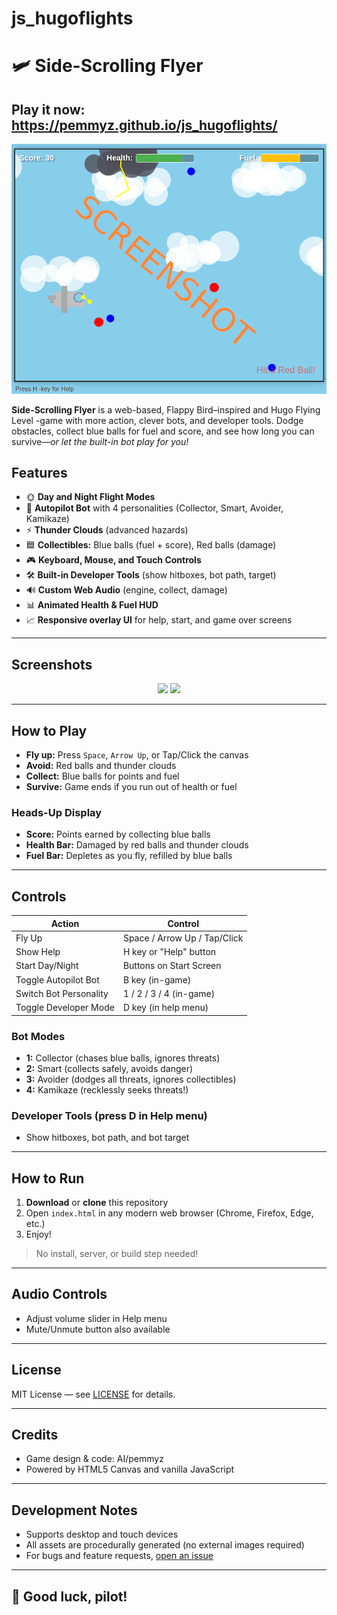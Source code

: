 # js_hugoflights


# 🛩️ Side-Scrolling Flyer

## Play it now: https://pemmyz.github.io/js_hugoflights/

![screenshot](screenshots/game_1.png)

**Side-Scrolling Flyer** is a web-based, Flappy Bird–inspired and Hugo Flying Level -game with more action, clever bots, and developer tools. Dodge obstacles, collect blue balls for fuel and score, and see how long you can survive—*or let the built-in bot play for you!*

## Features

- 🌞 **Day and Night Flight Modes**
- 🤖 **Autopilot Bot** with 4 personalities (Collector, Smart, Avoider, Kamikaze)
- ⚡ **Thunder Clouds** (advanced hazards)
- 🟦 **Collectibles:** Blue balls (fuel + score), Red balls (damage)
- 🎮 **Keyboard, Mouse, and Touch Controls**
- 🛠️ **Built-in Developer Tools** (show hitboxes, bot path, target)
- 🔊 **Custom Web Audio** (engine, collect, damage)
- 📊 **Animated Health & Fuel HUD**
- 📈 **Responsive overlay UI** for help, start, and game over screens

---

## Screenshots

<p align="center">
  <img src="docs/screenshot_day.png" width="400">
  <img src="docs/screenshot_night.png" width="400">
</p>

---

## How to Play

- **Fly up:** Press `Space`, `Arrow Up`, or Tap/Click the canvas  
- **Avoid:** Red balls and thunder clouds  
- **Collect:** Blue balls for points and fuel  
- **Survive:** Game ends if you run out of health or fuel

### Heads-Up Display

- **Score:** Points earned by collecting blue balls  
- **Health Bar:** Damaged by red balls and thunder clouds  
- **Fuel Bar:** Depletes as you fly, refilled by blue balls

---

## Controls

| Action                | Control                        |
|-----------------------|-------------------------------|
| Fly Up                | Space / Arrow Up / Tap/Click  |
| Show Help             | H key or "Help" button        |
| Start Day/Night       | Buttons on Start Screen       |
| Toggle Autopilot Bot  | B key (in-game)               |
| Switch Bot Personality| 1 / 2 / 3 / 4 (in-game)       |
| Toggle Developer Mode | D key (in help menu)          |

### Bot Modes

- **1:** Collector (chases blue balls, ignores threats)
- **2:** Smart (collects safely, avoids danger)
- **3:** Avoider (dodges all threats, ignores collectibles)
- **4:** Kamikaze (recklessly seeks threats!)

### Developer Tools (press **D** in Help menu)

- Show hitboxes, bot path, and bot target

---

## How to Run

1. **Download** or **clone** this repository
2. Open `index.html` in any modern web browser (Chrome, Firefox, Edge, etc.)
3. Enjoy!

> No install, server, or build step needed!

---

## Audio Controls

- Adjust volume slider in Help menu
- Mute/Unmute button also available

---

## License

MIT License — see [LICENSE](LICENSE) for details.

---

## Credits

- Game design & code: AI/pemmyz
- Powered by HTML5 Canvas and vanilla JavaScript

---

## Development Notes

- Supports desktop and touch devices
- All assets are procedurally generated (no external images required)
- For bugs and feature requests, [open an issue](https://github.com/pemmyz/js_hugoflights/issues)

---

## 🛫 Good luck, pilot!
